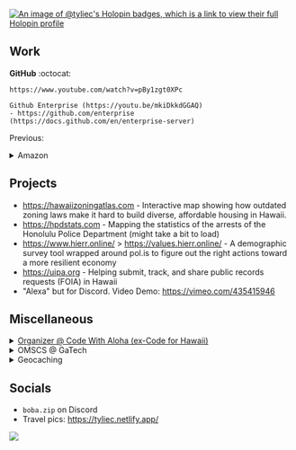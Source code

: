 [![An image of @tyliec's Holopin badges, which is a link to view their full Holopin profile](https://holopin.me/tyliec)](https://holopin.io/@tyliec)

## Work

**GitHub** :octocat:

```
https://www.youtube.com/watch?v=pBy1zgt0XPc

Github Enterprise (https://youtu.be/mkiDkkdGGAQ)
- https://github.com/enterprise (https://docs.github.com/en/enterprise-server)
```

Previous:

<details>
  <summary>Amazon</summary>
  
```
- Alexa Viewhost Web
  - https://developer.amazon.com/en-US/docs/alexa/web-api-for-games/alexa-games-about.html
  - https://github.com/alexa/apl-viewhost-web
  - https://github.com/alexa/apl-client-library

- Alexa Games (https://youtu.be/WA20rRVfe1Y?t=30)
  - Skill Flow Builder - https://github.com/alexa-games/skill-flow-builder
  - Xbox for Alexa Skill - https://www.amazon.com/Microsoft-Xbox/dp/B07H25BSCN
  - "Alexa" for Discord - https://vimeo.com/435415946
```
</details>

## Projects

- https://hawaiizoningatlas.com - Interactive map showing how outdated zoning laws make it hard to build diverse, affordable housing in Hawaii.
- https://hpdstats.com - Mapping the statistics of the arrests of the Honolulu Police Department (might take a bit to load)
- https://www.hierr.online/ > https://values.hierr.online/ - A demographic survey tool wrapped around pol.is to figure out the right actions toward a more resilient economy
- https://uipa.org - Helping submit, track, and share public records requests (FOIA) in Hawaii
- "Alexa" but for Discord. Video Demo: https://vimeo.com/435415946

## Miscellaneous

<details>
<summary><a href="https://codewithaloha.org/">Organizer @ Code With Aloha (ex-Code for Hawaii)</a></summary>

```
https://www.meetup.com/code-with-aloha/

Code With Aloha (Previously known as Code for Hawaii) was a Code for America Brigade, but is now a member of the Alliance of Civic Technologists.
We are volunteers interested in open data, open knowledge, civic apps, big data, data visualization, APIs and the application of technology to make our communities better.

We encourage civic engagement and collaboration with our local government.
We are engaged citizens with backgrounds and interest in technology, design, business management, policy and good government.
```

</details>

<details>
  <summary>OMSCS @ GaTech</summary>

Made it out of GaTech's OMSCS program only at the expense of my sanity. Came for the knowledge, stayed because of the sunken cost fallacy induced Stockholm syndrome.

Program Link: https://omscs.gatech.edu/

**Courses Taken**
- Artificial Intelligence
- Modeling, Simulation and Military Gaming
- Human Computer Interaction
- Intro Health Informatics
- Knowledge Based AI
- Software Development Process
- Network Security
- Network Science
- AI Ethics Society
- Introduction to Information Security

</details>

<details>
  <summary>Geocaching</summary>

  <a href="https://project-gc.com/ProfileStats/tyliecc" target="_top"><img src="https://cdn2.project-gc.com/ProfileStatsImage/tyliecc" width="750"></a>
</details>

## Socials
- `boba.zip` on Discord
- Travel pics: https://tyliec.netlify.app/

![](https://komarev.com/ghpvc/?username=tyliec)

